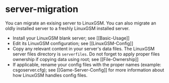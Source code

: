 # server-migration

You can migrate an exising server to LinuxGSM. You can also migrate an oldly installed server to a freshly LinuxGSM installed server.

* Install your LinuxGSM blank server; see \[\[Basic-Usage\]\]
* Edit its LinuxGSM configuration; see \[\[LinuxGSM-Config\]\]
* Copy any relevant content in your server's data files. The LinuxGSM server files directory is `serverfiles`. Do not forget to apply proper files ownership if copying data using root; see \[\[File-Ownership\]\]
* If applicable, rename your config files with the proper names \(example: csgoserver.cfg\); see \[\[Game-Server-Config\]\] for more information about how LinuxGSM handles config files.

